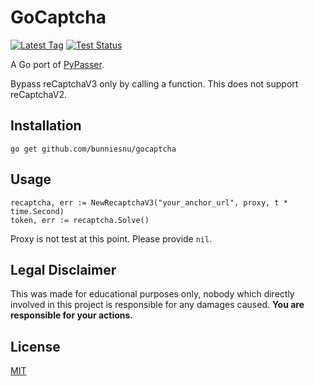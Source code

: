 # GoCaptcha

<a href="https://github.com/bunniesnu/gocaptcha/tags"><img src="https://img.shields.io/github/tag/bunniesnu/gocaptcha.svg" alt="Latest Tag"></a>
<a href="https://github.com/bunniesnu/gocaptcha/actions"><img src="https://github.com/bunniesnu/gocaptcha/actions/workflows/test-schedule.yml/badge.svg" alt="Test Status"></a>

A Go port of [PyPasser](https://github.com/xHossein/PyPasser/tree/master).

Bypass reCaptchaV3 only by calling a function. This does not support reCaptchaV2.

## Installation

```
go get github.com/bunniesnu/gocaptcha
```

## Usage

```
recaptcha, err := NewRecaptchaV3("your_anchor_url", proxy, t * time.Second)
token, err := recaptcha.Solve()
```

Proxy is not test at this point. Please provide ```nil```.

## Legal Disclaimer

This was made for educational purposes only, nobody which directly involved in this project is responsible for any damages caused.
**You are responsible for your actions.**

## License

[MIT](https://choosealicense.com/licenses/mit/)